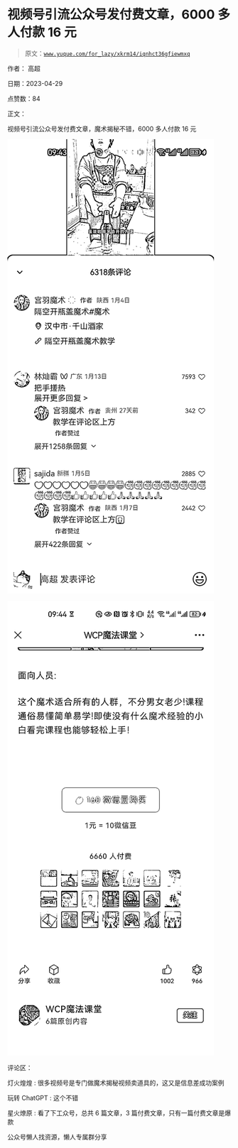 # 视频号引流公众号发付费文章，6000 多人付款 16 元

> 原文：[`www.yuque.com/for_lazy/xkrm14/iqnhct36gfiewmxq`](https://www.yuque.com/for_lazy/xkrm14/iqnhct36gfiewmxq)

作者： 高超

日期：2023-04-29

点赞数：84

正文：

视频号引流公众号发付费文章，魔术揭秘不错，6000 多人付款 16 元

![](img/30dce7f0034a88b12b43d5fc4a8c1bca.png)

![](img/b78b3ceb2cf0f115c7c904efb5f82307.png)

评论区：

灯火煌煌 : 很多视频号是专门做魔术揭秘视频卖道具的，这又是信息差成功案例

玩转 ChatGPT : 这个不错

星火燎原 : 看了下工众号，总共 6 篇文章，3 篇付费文章，只有一篇付费文章是爆款

公众号懒人找资源，懒人专属群分享

